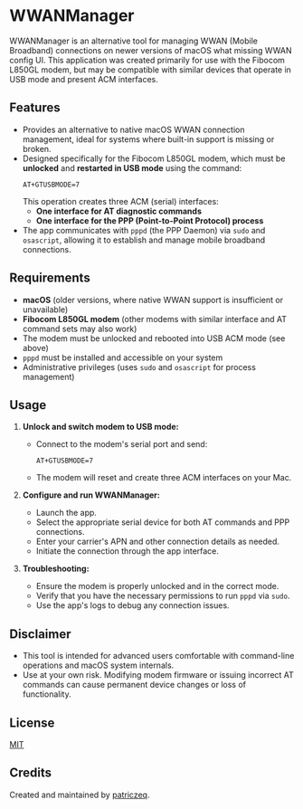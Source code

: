 # WWANManager

WWANManager is an alternative tool for managing WWAN (Mobile Broadband) connections on newer versions of macOS what missing WWAN config UI. This application was created primarily for use with the Fibocom L850GL modem, but may be compatible with similar devices that operate in USB mode and present ACM interfaces.

## Features

- Provides an alternative to native macOS WWAN connection management, ideal for systems where built-in support is missing or broken.
- Designed specifically for the Fibocom L850GL modem, which must be **unlocked** and **restarted in USB mode** using the command:  
  ```
  AT+GTUSBMODE=7
  ```
  This operation creates three ACM (serial) interfaces:
  - **One interface for AT diagnostic commands**
  - **One interface for the PPP (Point-to-Point Protocol) process**
- The app communicates with `pppd` (the PPP Daemon) via `sudo` and `osascript`, allowing it to establish and manage mobile broadband connections.

## Requirements

- **macOS** (older versions, where native WWAN support is insufficient or unavailable)
- **Fibocom L850GL modem** (other modems with similar interface and AT command sets may also work)
- The modem must be unlocked and rebooted into USB ACM mode (see above)
- `pppd` must be installed and accessible on your system
- Administrative privileges (uses `sudo` and `osascript` for process management)

## Usage

1. **Unlock and switch modem to USB mode:**
   - Connect to the modem's serial port and send:  
     ```
     AT+GTUSBMODE=7
     ```
   - The modem will reset and create three ACM interfaces on your Mac.

2. **Configure and run WWANManager:**
   - Launch the app.
   - Select the appropriate serial device for both AT commands and PPP connections.
   - Enter your carrier's APN and other connection details as needed.
   - Initiate the connection through the app interface.

3. **Troubleshooting:**
   - Ensure the modem is properly unlocked and in the correct mode.
   - Verify that you have the necessary permissions to run `pppd` via `sudo`.
   - Use the app's logs to debug any connection issues.

## Disclaimer

- This tool is intended for advanced users comfortable with command-line operations and macOS system internals.
- Use at your own risk. Modifying modem firmware or issuing incorrect AT commands can cause permanent device changes or loss of functionality.

## License

[MIT](LICENSE)

## Credits

Created and maintained by [patriczeq](https://github.com/patriczeq).